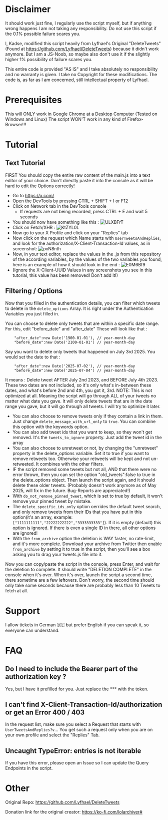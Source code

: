 # Disclaimer

It should work just fine, I regularly use the script myself, but if anything wrong happens I am not taking any responsibility. Do not use this script if the 0.1% possible failure scares you. 

I, Kadse, modified this script heavily from Lyfhael's Original "DeleteTweets" (Found at https://github.com/Lyfhael/DeleteTweets) because it didn't work anymore. But I am a JS-Noob, so maybe also don't use it if the slightly higher 1% possibility of failure scares you. 

This entire code is provided "AS IS" and I take absolutely no responsibility and no warranty is given. I take no Copyright for these modifications. The code is, as far as I am concerned, still intellectual property of Lyfhael. 


# Prerequisites

This will ONLY work in Google Chrome at a Desktop Computer (Tested on Windows and Linux)
The script WON'T work in any kind of Firefox-Browser!!!

# Tutorial

## Text Tutorial

FIRST You should copy the entire raw content of the main.js into a text editor of your choice. Don't directly paste it into the console as it will be hard to edit the Options correctly!

- Go to https://x.com/
- Open the DevTools by pressing CTRL + SHIFT + I or F12
- Click on Network tab in the DevTools console
  - If requests are not being recorded, press CTRL + E and wait 5 seconds
- You should now have something like this : ![ULXBFrT](https://github.com/teisseire117/DeleteTweets/assets/43145883/f784c575-efbb-42a2-a217-4700ba715b7e)
- Click on Fetch/XHR : ![KtZYL0L](https://github.com/teisseire117/DeleteTweets/assets/43145883/f0cdb3e8-f9ee-4ce3-ac39-c0a463c00bf6)
- Now go to your X Profile and click on your "Replies" tab
- Now click on the request which Name starts with `UserTweetsAndReplies`, and look for the authorization/X-Client-Transaction-Id values, as in screenshot: ![pxN8nth](https://github.com/teisseire117/DeleteTweets/assets/43145883/8f6b0123-2f51-41da-a234-255c5bbb5589)
- Now, in your text editor, replace the values in the .js from this repository of the according variables, by the values of the two variables you found, here is an example of how it should look in the end : ![E0M6Bf9](https://github.com/teisseire117/DeleteTweets/assets/43145883/bac5806b-9c76-4018-b2c0-55fb9080e715)
- (Ignore the X-Client-UUID Values in any screenshots you see in this tutorial, this value has been removed! Don't add it!)

## Filtering / Options
Now that you filled in the authentication details, you can filter which tweets to delete in the `delete_options` Array. It is right under the Authentication Variables you just filled in.

You can choose to delete only tweets that are within a specific date range. For this, edit "before_date" and "after_date" These will look like that :
```
	"after_date":new Date('1900-01-01'), // year-month-day
	"before_date":new Date('2100-01-01') // year-month-day
```
Say you want to delete only tweets that happened on July 3rd 2025. You would set the date to that :
```
	"after_date":new Date('2025-07-02'), // year-month-day
	"before_date":new Date('2025-07-04') // year-month-day
```
It means : Delete tweet AFTER July 2nd 2023, and BEFORE July 4th 2023. These two dates are not included, so it's only what's in-between these dates, and what's before 2nd and 4th, you got it, 3rd.
NOTE: This is not optimized at all. Meaning the script will go through ALL of your tweets no matter what date you gave. It will only delete tweets that are in the date range you gave, but it will go through all tweets. I will try to optimize it later.

- You can also choose to remove tweets only if they contain a link in them. Just change `delete_message_with_url_only` to `true`. You can combine this option with the keywords option.
- You can also add tweet ids that you want to keep, so they won't get removed. It's the `tweets_to_ignore` property. Just add the tweet id in the array
- You can also choose to unretweet or not, by changing the "unretweet" property in the delete_options variable. Set it to true if you want to remove retweets too. Otherwise your retweets will be kept and not un-retweeted. It combines with the other filters.
- IF the script removed some tweets but not all, AND that there were no error thrown, then you can set the option "old_tweets":false to true in the delete_options object. Then launch the script again, and it should delete these older tweets. (Probably doesn't work anymore as of May 2025, will fix in the future. Bug-Reports are appreciated!)
- With `do_not_remove_pinned_tweet`, which is set to true by default, it won't remove your pinned tweet by mistake.
- The `delete_specific_ids_only` option oerrides the default tweet search, and only remove tweets from their IDs that you have put in this option(it's an array, example: `["1111111111","22222222222","3333333333"]`). If it is empty (default) this option is ignored. If there is even a single ID in there, all other options are ignored!
- With the `from_archive` option the deletion is WAY faster, no rate-limit, and it's more complete. Download your archive from Twitter then enable `from_archive` by setting it to true in the script, then you'll see a box asking you to drag your tweets.js file into it.

Now you can copy/paste the script in the console, press Enter, and wait for the deletion to complete. It should write "DELETION COMPLETE" in the console when it's over.
When it's over, launch the script a second time, there sometime are a few leftovers. Don't worry, the second time should only take some seconds because there are probably less than 10 Tweets to fetch at all.

# Support

I allow tickets in German 🇩🇪 but prefer English if you can speak it, so everyone can understand.

# FAQ

## Do I need to include the Bearer part of the authorization key ?
Yes, but I have it prefilled for you. Just replace the *** with the token.

## I can't find X-Client-Transaction-Id/authorization or get an Error 400 / 403
In the request list, make sure you select a Request that starts with `UserTweetsAndReplies?v`...
You get such a request only when you are on your own profile and select the "Replies" Tab.

## Uncaught TypeError: entries is not iterable

If you have this error, please open an Issue so I can update the Query Endpoints in the script.

# Other

Original Repo:
https://github.com/Lyfhael/DeleteTweets

Donation link for the original creator:
https://ko-fi.com/lolarchiver#
